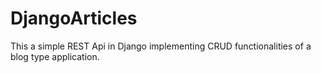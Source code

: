 # DjangoArticles
This a simple REST Api in Django implementing CRUD functionalities of a blog type application.
